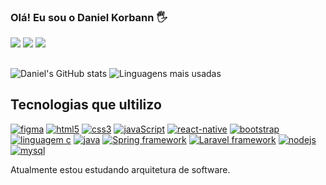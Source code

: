 ### Olá! Eu sou o Daniel Korbann 🖐️

<div>
 <a href="https://www.instagram.com/daniel_korban_l/"><img src="https://img.shields.io/badge/Instagram-730F8A?style=for-the-badge&logo=instagram&logoColor=white"/></a>
 <a href="https://www.linkedin.com/in/daniel-lima-973a45227/"><img src="https://img.shields.io/badge/LinkedIn-0077B5?style=for-the-badge&logo=linkedin&logoColor=white"/></a>
 <a href="mailto:daniel99korban@gmail.com"><img src="https://img.shields.io/badge/Gmail-D14836?style=for-the-badge&logo=gmail&logoColor=white"/></a>
</div>

##
 ![Daniel's GitHub stats](https://github-readme-stats.vercel.app/api?username=daniel99korban&show_icons=true&count_private=true&theme=radical)
 ![Linguagens mais usadas](https://github-readme-stats.vercel.app/api/top-langs/?username=daniel99korban&layout=compact&langs_count=8&theme=radical)
 
## Tecnologias que ultilizo
 [![figma](https://img.shields.io/badge/Figma-F24E1E?style=for-the-badge&logo=figma&logoColor=white)](https://github.com/daniel99korban)
 [![html5](https://img.shields.io/badge/HTML5-E34F26?style=for-the-badge&logo=html5&logoColor=white)](https://github.com/daniel99korban)
 [![css3](https://img.shields.io/badge/CSS-239120?&style=for-the-badge&logo=css3&logoColor=white)](https://github.com/daniel99korban)
 [![javaScript](https://img.shields.io/badge/JavaScript-F7DF1E?style=for-the-badge&logo=javascript&logoColor=black)](https://github.com/daniel99korban)
[![react-native](https://img.shields.io/badge/React%20Native-%2361DAFB?style=for-the-badge&logo=react&logoColor=%23000000)](https://github.com/daniel99korban)
 [![bootstrap](https://img.shields.io/badge/Bootstrap-563D7C?style=for-the-badge&logo=bootstrap&logoColor=white)](https://github.com/daniel99korban)
 [![linguagem c](https://img.shields.io/badge/C-00599C?style=for-the-badge&logo=c&logoColor=white)](https://github.com/daniel99korban)
 [![java](https://img.shields.io/badge/Java-ED8B00?style=for-the-badge&logo=java&logoColor=white)](https://github.com/daniel99korban)
 [![Spring framework](https://img.shields.io/badge/Spring-6DB33F?style=for-the-badge&logo=spring&logoColor=white)](https://github.com/daniel99korban)
 [![Laravel framework](https://img.shields.io/badge/Laravel-0F202D?style=for-the-badge&logo=laravel&logoColor=white)](https://github.com/daniel99korban)
 [![nodejs](https://img.shields.io/badge/Node.js-43853D?style=for-the-badge&logo=node.js&logoColor=white)](https://github.com/daniel99korban)
 [![mysql](https://img.shields.io/badge/MySQL-00000F?style=for-the-badge&logo=mysql&logoColor=white)](https://github.com/daniel99korban)

Atualmente estou estudando arquitetura de software.
